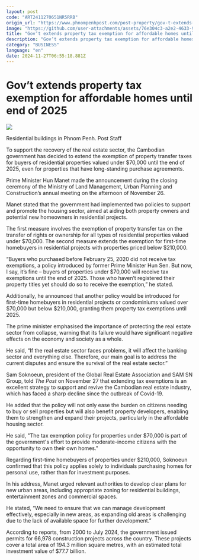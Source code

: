 ```yaml
---
layout: post
code: "ART2411270651NR5RRB"
origin_url: "https://www.phnompenhpost.com/post-property/gov-t-extends-property-tax-exemption-for-affordable-homes-until-end-of-2025"
image: "https://github.com/user-attachments/assets/76e304c3-a2e2-4633-9e36-182dc820bf71"
title: "Gov’t extends property tax exemption for affordable homes until end of 2025"
description: "​​Gov’t extends property tax exemption for affordable homes until end of 2025​"
category: "BUSINESS"
language: "en"
date: 2024-11-27T06:55:18.881Z
---
```


# Gov’t extends property tax exemption for affordable homes until end of 2025

![](https://github.com/user-attachments/assets/1ed5c95c-3814-4484-a20b-96d1d4bfa444)

Residential buildings in Phnom Penh. Post Staff

To support the recovery of the real estate sector, the Cambodian government has decided to extend the exemption of property transfer taxes for buyers of residential properties valued under $70,000 until the end of 2025, even for properties that have long-standing purchase agreements.

Prime Minister Hun Manet made the announcement during the closing ceremony of the Ministry of Land Management, Urban Planning and Construction’s annual meeting on the afternoon of November 26.

Manet stated that the government had implemented two policies to support and promote the housing sector, aimed at aiding both property owners and potential new homeowners in residential projects. 

The first measure involves the exemption of property transfer tax on the transfer of rights or ownership for all types of residential properties valued under $70,000. The second measure extends the exemption for first-time homebuyers in residential projects with properties priced below $210,000.

“Buyers who purchased before February 25, 2020 did not receive tax exemptions, a policy introduced by former Prime Minister Hun Sen. But now, I say, it’s fine – buyers of properties under $70,000 will receive tax exemptions until the end of 2025. Those who haven’t registered their property titles yet should do so to receive the exemption,” he stated.

Additionally, he announced that another policy would be introduced for first-time homebuyers in residential projects or condominiums valued over $70,000 but below $210,000, granting them property tax exemptions until 2025.

The prime minister emphasised the importance of protecting the real estate sector from collapse, warning that its failure would have significant negative effects on the economy and society as a whole.

He said, “If the real estate sector faces problems, it will affect the banking sector and everything else. Therefore, our main goal is to address the current disputes and ensure the survival of the real estate sector.”

Sam Soknoeun, president of the Global Real Estate Association and SAM SN Group, told _The Post_ on November 27 that extending tax exemptions is an excellent strategy to support and revive the Cambodian real estate industry, which has faced a sharp decline since the outbreak of Covid-19.

He added that the policy will not only ease the burden on citizens needing to buy or sell properties but will also benefit property developers, enabling them to strengthen and expand their projects, particularly in the affordable housing sector.

He said, "The tax exemption policy for properties under $70,000 is part of the government's effort to provide moderate-income citizens with the opportunity to own their own homes."

Regarding first-time homebuyers of properties under $210,000, Soknoeun confirmed that this policy applies solely to individuals purchasing homes for personal use, rather than for investment purposes.

In his address, Manet urged relevant authorities to develop clear plans for new urban areas, including appropriate zoning for residential buildings, entertainment zones and commercial spaces.

He stated, “We need to ensure that we can manage development effectively, especially in new areas, as expanding old areas is challenging due to the lack of available space for further development.”

According to reports, from 2000 to July 2024, the government issued permits for 66,978 construction projects across the country. These projects cover a total area of 194.3 million square metres, with an estimated total investment value of $77.7 billion.